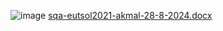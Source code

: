 ![image](https://github.com/user-attachments/assets/ba77febb-78cd-4059-b6c0-f3ee6a0e2dc2)
[sqa-eutsol2021-akmal-28-8-2024.docx](https://github.com/user-attachments/files/16786717/sqa-eutsol2021-akmal-28-8-2024.docx)
